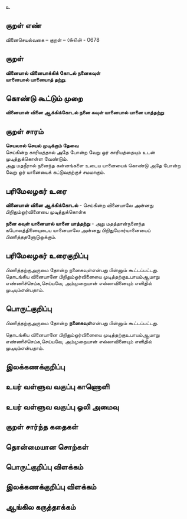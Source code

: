 உ

## குறள் எண் 

வினைசெயல்வகை – குறள் – ௦௬௭௮ - 0678  

## குறள் 

**வினையால் வினையாக்கிக் கோடல் நனைகவுள்  
யானையால் யானையாத் தற்று.**  

## கொண்டு கூட்டும் முறை

**வினையான் வினை ஆக்கிக்கோடல் நனை கவுள் யானையால் யானை யாத்தற்று**

## குறள் சாரம் 

**செயலால் செயல் முடிக்கும் தேவை**  
செய்கின்ற காரியத்தால் அதே போன்ற வேறு ஓர் காரியத்தையும் உடன் முடித்துக்கொள்ள வேண்டும்.  
அது மதநீரால் நனைந்த கன்னங்களை உடைய யானையைக் கொண்டு அதே போன்ற வேறு ஓர் யானையைக் கட்டுவதற்குச் சமமாகும்.  

## பரிமேலழகர் உரை

**வினையான் வினை ஆக்கிக்கோடல்** - செய்கின்ற வினையாலே அன்னது பிறிதும்ஓர்வினையை முடித்துக்கொள்க  

**நனை கவுள் யானையால் யானை யாத்தற்று** - அது மதத்தான்நனைந்த கபோலத்தினையுடைய யானையாலே அன்னது பிறிதுமோர்யானையைப் பிணித்ததனோடுஒக்கும். 

## பரிமேலழகர் உரைகுறிப்பு   

பிணித்தற்குஅருமை தோன்ற நனைகவுள்என்பது பின்னும் கூட்டப்பட்டது.  
தொடங்கிய வினையானே பிறிதும்ஓர்வினையை முடித்தற்குஉபாயம்ஆமாறு எண்ணிச்செய்க,செய்யவே, அம்முறையான் எல்லாவினையும் எளிதில் முடியும்என்பதாம்.    

## பொருட்குறிப்பு 

பிணித்தற்குஅருமை தோன்ற **நனைகவுள்**என்பது பின்னும் கூட்டப்பட்டது.  

தொடங்கிய வினையானே பிறிதும்ஓர்வினையை முடித்தற்குஉபாயம்ஆமாறு எண்ணிச்செய்க,செய்யவே, அம்முறையான் எல்லாவினையும் எளிதில் முடியும்என்பதாம்.    

## இலக்கணக்குறிப்பு  


## உயர் வள்ளுவ வகுப்பு காணொளி


## உயர் வள்ளுவ வகுப்பு ஒலி அமைவு 

 
## குறள் சார்ந்த கதைகள் 


## தொன்மையான சொற்கள்


## பொருட்குறிப்பு விளக்கம்


## இலக்கணக்குறிப்பு விளக்கம்


## ஆங்கில கருத்தாக்கம் 


